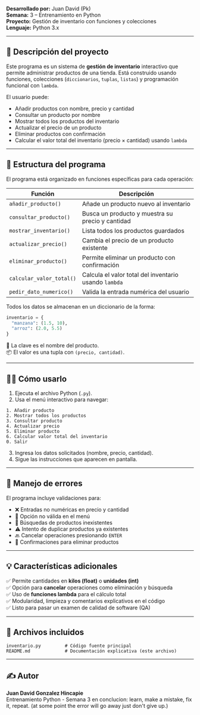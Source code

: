 **Desarrollado por:** Juan David (Pk)  
**Semana:** 3 – Entrenamiento en Python  
**Proyecto:** Gestión de inventario con funciones y colecciones  
**Lenguaje:** Python 3.x  

---

## 📌 Descripción del proyecto

Este programa es un sistema de **gestión de inventario** interactivo que permite administrar productos de una tienda. Está construido usando funciones, colecciones (`diccionarios`, `tuplas`, `listas`) y programación funcional con `lambda`.

El usuario puede:

- Añadir productos con nombre, precio y cantidad
- Consultar un producto por nombre
- Mostrar todos los productos del inventario
- Actualizar el precio de un producto
- Eliminar productos con confirmación
- Calcular el valor total del inventario (precio × cantidad) usando `lambda`

---

## 🧱 Estructura del programa

El programa está organizado en funciones específicas para cada operación:

| Función | Descripción |
|--------|-------------|
| `añadir_producto()` | Añade un producto nuevo al inventario |
| `consultar_producto()` | Busca un producto y muestra su precio y cantidad |
| `mostrar_inventario()` | Lista todos los productos guardados |
| `actualizar_precio()` | Cambia el precio de un producto existente |
| `eliminar_producto()` | Permite eliminar un producto con confirmación |
| `calcular_valor_total()` | Calcula el valor total del inventario usando `lambda` |
| `pedir_dato_numerico()` | Valida la entrada numérica del usuario |

Todos los datos se almacenan en un diccionario de la forma:
```python
inventario = {
  "manzana": (1.5, 10),
  "arroz": (2.0, 5.5)
}
```
🔑 La clave es el nombre del producto.  
📦 El valor es una tupla con `(precio, cantidad)`.

---

## 🧑‍💻 Cómo usarlo

1. Ejecuta el archivo Python (`.py`).
2. Usa el menú interactivo para navegar:
```
1. Añadir producto
2. Mostrar todos los productos
3. Consultar producto
4. Actualizar precio
5. Eliminar producto
6. Calcular valor total del inventario
0. Salir
```
3. Ingresa los datos solicitados (nombre, precio, cantidad).
4. Sigue las instrucciones que aparecen en pantalla.

---

## 🚨 Manejo de errores

El programa incluye validaciones para:

- ❌ Entradas no numéricas en precio y cantidad
- 🔁 Opción no válida en el menú
- 🔎 Búsquedas de productos inexistentes
- ⚠️ Intento de duplicar productos ya existentes
- 🔙 Cancelar operaciones presionando `ENTER`
- 🛑 Confirmaciones para eliminar productos

---

## 💡 Características adicionales

✅ Permite cantidades en **kilos (float)** o **unidades (int)**  
✅ Opción para **cancelar** operaciones como eliminación y búsqueda  
✅ Uso de **funciones lambda** para el cálculo total  
✅ Modularidad, limpieza y comentarios explicativos en el código  
✅ Listo para pasar un examen de calidad de software (QA)

---

## 📂 Archivos incluidos

```
inventario.py         # Código fuente principal
README.md             # Documentación explicativa (este archivo)
```

---

## ✍️ Autor

**Juan David Gonzalez Hincapie**  
Entrenamiento Python - Semana 3
en conclucion: learn, make a mistake, fix it, repeat. (at some point the error will go away just don't give up.)